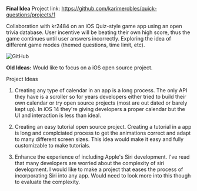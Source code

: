 **Final Idea**
Project link: https://github.com/karimerobles/quick-questions/projects/1

Collaboration with kr2484 on an iOS Quiz-style game app using an open trivia database. User incentive will be beating their own high score, thus the game continues until user answers incorrectly. Exploring the idea of different game modes (themed questions, time limit, etc).

![GitHub](https://img.shields.io/github/license/karimerobles/quick-questions)



**Old Ideas:**
Would like to focus on a iOS open source project.

Project Ideas

1. Creating any type of calendar in an app is a long process. The only API they have is a scroller so for years developers either tried to build their own calendar or try open source projects (most are out dated or barely kept up). In iOS 14 they're giving developers a proper calendar but the UI and interaction is less than ideal.

2. Creating an easy tutorial open source project. Creating a tutorial in a app is long and complciated process to get the animations correct and adapt to many different screen sizes. This idea would make it easy and fully customizable to make tutorials.

3. Enhance the experience of including Apple's Siri development. I've read that many developers are worried about the complexity of siri development. I would like to make a project that eases the process of incorporating Siri into any app. Would need to look more into this though to evaluate the complexity.

